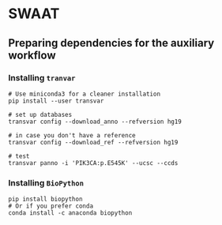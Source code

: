 # SWAAT



## Preparing dependencies for the auxiliary workflow 

### Installing `tranvar`

```
# Use miniconda3 for a cleaner installation
pip install --user transvar

# set up databases
transvar config --download_anno --refversion hg19

# in case you don't have a reference
transvar config --download_ref --refversion hg19

# test
transvar panno -i 'PIK3CA:p.E545K' --ucsc --ccds
```

### Installing `BioPython`

```
pip install biopython
# Or if you prefer conda 
conda install -c anaconda biopython 
```

